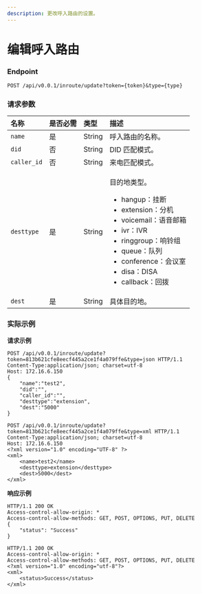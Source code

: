 ```yaml
---
description: 更改呼入路由的设置。
---
```


# 编辑呼入路由



### Endpoint

```text
POST /api/v0.0.1/inroute/update?token={token}&type={type}
```

### 请求参数

<table>
  <thead>
    <tr>
      <th style="text-align:left">&#x540D;&#x79F0;</th>
      <th style="text-align:left">&#x662F;&#x5426;&#x5FC5;&#x9700;</th>
      <th style="text-align:left">&#x7C7B;&#x578B;</th>
      <th style="text-align:left">&#x63CF;&#x8FF0;</th>
    </tr>
  </thead>
  <tbody>
    <tr>
      <td style="text-align:left"><code>name</code>
      </td>
      <td style="text-align:left">&#x662F;</td>
      <td style="text-align:left">String</td>
      <td style="text-align:left">&#x547C;&#x5165;&#x8DEF;&#x7531;&#x7684;&#x540D;&#x79F0;&#x3002;</td>
    </tr>
    <tr>
      <td style="text-align:left"><code>did</code>
      </td>
      <td style="text-align:left">&#x5426;</td>
      <td style="text-align:left">String</td>
      <td style="text-align:left">DID &#x5339;&#x914D;&#x6A21;&#x5F0F;&#x3002;</td>
    </tr>
    <tr>
      <td style="text-align:left"><code>caller_id</code>
      </td>
      <td style="text-align:left">&#x5426;</td>
      <td style="text-align:left">String</td>
      <td style="text-align:left">&#x6765;&#x7535;&#x5339;&#x914D;&#x6A21;&#x5F0F;&#x3002;</td>
    </tr>
    <tr>
      <td style="text-align:left"><code>desttype</code>
      </td>
      <td style="text-align:left">&#x662F;</td>
      <td style="text-align:left">String</td>
      <td style="text-align:left">
        <p>&#x76EE;&#x7684;&#x5730;&#x7C7B;&#x578B;&#x3002;</p>
        <ul>
          <li>hangup&#xFF1A;&#x6302;&#x65AD;</li>
          <li>extension&#xFF1A;&#x5206;&#x673A;</li>
          <li>voicemail&#xFF1A;&#x8BED;&#x97F3;&#x90AE;&#x7BB1;</li>
          <li>ivr&#xFF1A;IVR</li>
          <li>ringgroup&#xFF1A;&#x54CD;&#x94C3;&#x7EC4;</li>
          <li>queue&#xFF1A;&#x961F;&#x5217;</li>
          <li>conference&#xFF1A;&#x4F1A;&#x8BAE;&#x5BA4;</li>
          <li>disa&#xFF1A;DISA</li>
          <li>callback&#xFF1A;&#x56DE;&#x62E8;</li>
        </ul>
      </td>
    </tr>
    <tr>
      <td style="text-align:left"><code>dest</code>
      </td>
      <td style="text-align:left">&#x662F;</td>
      <td style="text-align:left">String</td>
      <td style="text-align:left">&#x5177;&#x4F53;&#x76EE;&#x7684;&#x5730;&#x3002;</td>
    </tr>
  </tbody>
</table>

### 实际示例

**请求示例**

```text
POST /api/v0.0.1/inroute/update?token=813b621cfe8eecf445a2ce1f4a079ffe&type=json HTTP/1.1
Content-Type:application/json; charset=utf-8
Host: 172.16.6.150
{
    "name":"test2",
    "did":"",
    "caller_id":"",
    "desttype":"extension",
    "dest":"5000"
}
```

```text
POST /api/v0.0.1/inroute/update?token=813b621cfe8eecf445a2ce1f4a079ffe&type=xml HTTP/1.1
Content-Type:application/json; charset=utf-8
Host: 172.16.6.150
<?xml version="1.0" encoding="UTF-8" ?>
<xml>
	<name>test2</name>
	<desttype>extension</desttype>
	<dest>5000</dest>
</xml>
```

**响应示例**

```text
HTTP/1.1 200 OK
Access-control-allow-origin: *
Access-control-allow-methods: GET, POST, OPTIONS, PUT, DELETE
{
    "status": "Success"
}
```

```text
HTTP/1.1 200 OK
Access-control-allow-origin: *
Access-control-allow-methods: GET, POST, OPTIONS, PUT, DELETE
<?xml version="1.0" encoding="utf-8"?>
<xml>
	<status>Success</status>
</xml>
```

